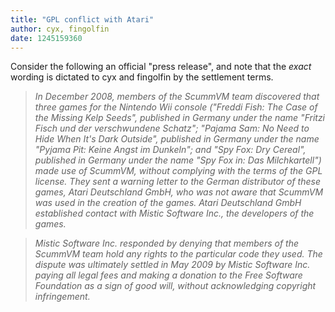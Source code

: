 ```yaml
---
title: "GPL conflict with Atari"
author: cyx, fingolfin
date: 1245159360
---
```


Consider the following an official "press release", and note that the *exact* wording is dictated to cyx and fingolfin by the settlement terms.

> *In December 2008, members of the ScummVM team discovered that three games for the Nintendo Wii console ("Freddi Fish: The Case of the Missing Kelp Seeds", published in Germany under the name "Fritzi Fisch und der verschwundene Schatz"; "Pajama Sam: No Need to Hide When It's Dark Outside", published in Germany under the name "Pyjama Pit: Keine Angst im Dunkeln"; and "Spy Fox: Dry Cereal", published in Germany under the name "Spy Fox in: Das Milchkartell") made use of ScummVM, without complying with the terms of the GPL license. They sent a warning letter to the German distributor of these games, Atari Deutschland GmbH, who was not aware that ScummVM was used in the creation of the games. Atari Deutschland GmbH established contact with Mistic Software Inc., the developers of the games.*

> *Mistic Software Inc. responded by denying that members of the ScummVM team hold any rights to the particular code they used. The dispute was ultimately settled in May 2009 by Mistic Software Inc. paying all legal fees and making a donation to the Free Software Foundation as a sign of good will, without acknowledging copyright infringement.*
